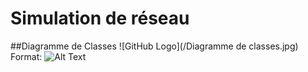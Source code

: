 # Simulation de réseau

##Diagramme de Classes
![GitHub Logo](/Diagramme de classes.jpg)
Format: ![Alt Text](url)
